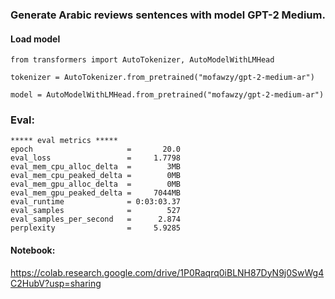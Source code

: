 ### Generate Arabic reviews sentences with model GPT-2 Medium.

#### Load model

```
from transformers import AutoTokenizer, AutoModelWithLMHead
  
tokenizer = AutoTokenizer.from_pretrained("mofawzy/gpt-2-medium-ar")

model = AutoModelWithLMHead.from_pretrained("mofawzy/gpt-2-medium-ar")
```



### Eval:
```
***** eval metrics *****
epoch                     =       20.0
eval_loss                 =     1.7798
eval_mem_cpu_alloc_delta  =        3MB
eval_mem_cpu_peaked_delta =        0MB
eval_mem_gpu_alloc_delta  =        0MB
eval_mem_gpu_peaked_delta =     7044MB
eval_runtime              = 0:03:03.37
eval_samples              =        527
eval_samples_per_second   =      2.874
perplexity                =     5.9285
```


#### Notebook:
https://colab.research.google.com/drive/1P0Raqrq0iBLNH87DyN9j0SwWg4C2HubV?usp=sharing
